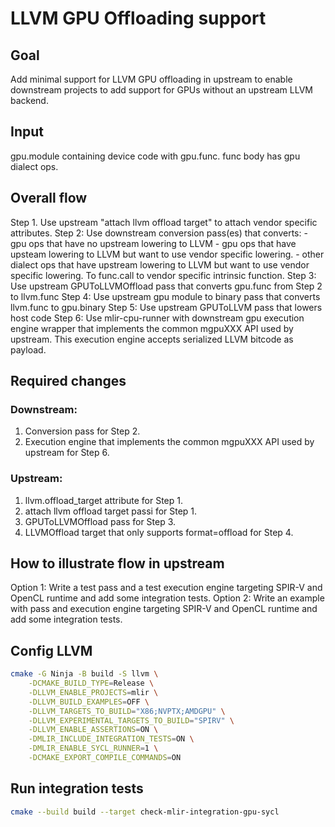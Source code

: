 # LLVM GPU Offloading support
## Goal
Add minimal support for LLVM GPU offloading in upstream to enable downstream projects to
add support for GPUs without an upstream LLVM backend.

## Input
gpu.module containing device code with gpu.func. func body has gpu dialect ops.

## Overall flow
Step 1. Use upstream "attach llvm offload target" to attach vendor specific attributes.
Step 2: Use downstream conversion pass(es) that converts:
    - gpu ops that have no upstream lowering to LLVM
    - gpu ops that have upsteam lowering to LLVM but want to use vendor specific lowering.
    - other dialect ops that have upstream lowering to LLVM but want to use vendor specific lowering.
   To func.call to vendor specific intrinsic function.
Step 3: Use upstream GPUToLLVMOffload pass that converts gpu.func from Step 2 to llvm.func
Step 4: Use upstream gpu module to binary pass that converts llvm.func to gpu.binary
Step 5: Use upstream GPUToLLVM pass that lowers host code
Step 6: Use mlir-cpu-runner with downstream gpu execution engine wrapper that implements the common mgpuXXX API used by upstream. This execution engine accepts serialized LLVM bitcode as payload.

## Required changes
### Downstream:
1. Conversion pass for Step 2.
2. Execution engine that implements the common mgpuXXX API used by upstream for Step 6.

### Upstream:
1. llvm.offload_target attribute for Step 1.
2. attach llvm offload target passi for Step 1.
3. GPUToLLVMOffload pass for Step 3.
4. LLVMOffload target that only supports format=offload for Step 4.

## How to illustrate flow in upstream
Option 1: Write a test pass and a test execution engine targeting SPIR-V and OpenCL runtime and add some integration tests.
Option 2: Write an example with pass and execution engine targeting SPIR-V and OpenCL runtime and add some integration tests.

## Config LLVM
```sh
cmake -G Ninja -B build -S llvm \
    -DCMAKE_BUILD_TYPE=Release \
    -DLLVM_ENABLE_PROJECTS=mlir \
    -DLLVM_BUILD_EXAMPLES=OFF \
    -DLLVM_TARGETS_TO_BUILD="X86;NVPTX;AMDGPU" \
    -DLLVM_EXPERIMENTAL_TARGETS_TO_BUILD="SPIRV" \
    -DLLVM_ENABLE_ASSERTIONS=ON \
    -DMLIR_INCLUDE_INTEGRATION_TESTS=ON \
    -DMLIR_ENABLE_SYCL_RUNNER=1 \
    -DCMAKE_EXPORT_COMPILE_COMMANDS=ON
```

## Run integration tests
```sh
cmake --build build --target check-mlir-integration-gpu-sycl
```
